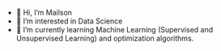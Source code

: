 - 👋 Hi, I’m Mailson
- 👀 I’m interested in Data Science
- 🌱 I’m currently learning Machine Learning (Supervised and Unsupervised Learning) and optimization algorithms.

<!---
maiopass/maiopass is a ✨ special ✨ repository because its `README.md` (this file) appears on your GitHub profile.
You can click the Preview link to take a look at your changes.
--->
